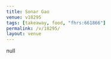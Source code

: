 ```yaml
---
title: Sonar Gao
venue: v18295
tags: [takeaway, food, "fhrs:661866"]
permalink: /v/18295/
layout: venue
---
```

null